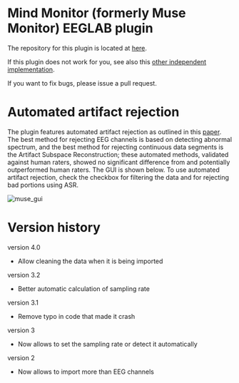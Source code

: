 # Mind Monitor (formerly Muse Monitor) EEGLAB plugin

The repository for this plugin is located at [here](https://github.com/sccn/eeglab_musemonitor_plugin).

If this plugin does not work for you, see also this [other independent implementation](https://github.com/amisepa/import_muse).

If you want to fix bugs, please issue a pull request.

# Automated artifact rejection

The plugin features automated artifact rejection as outlined in this [paper](https://ieeexplore.ieee.org/document/9669415). The best method for rejecting EEG channels is based on detecting abnormal spectrum, and the best method for rejecting continuous data segments is the Artifact Subspace Reconstruction; these automated methods, validated against human raters, showed no significant difference from and potentially outperformed human raters. The GUI is shown below. To use automated artifact rejection, check the checkbox for filtering the data and for rejecting bad portions using ASR.

![muse_gui](https://github.com/sccn/eeglab_musemonitor_plugin/assets/1872705/8f6b3cd2-6599-4461-8d8b-cde220d208f9)

# Version history

version 4.0
- Allow cleaning the data when it is being imported

version 3.2
- Better automatic calculation of sampling rate

version 3.1
- Remove typo in code that made it crash

version 3
- Now allows to set the sampling rate or detect it automatically

version 2
- Now allows to import more than EEG channels

